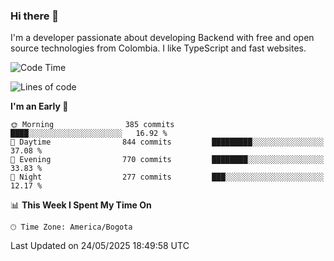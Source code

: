 ### Hi there 👋

I'm a developer passionate about developing Backend with free and open source technologies from Colombia. I like TypeScript and fast websites.

<!--START_SECTION:waka-->
![Code Time](http://img.shields.io/badge/Code%20Time-5%2C354%20hrs%2054%20mins-blue)

![Lines of code](https://img.shields.io/badge/From%20Hello%20World%20I%27ve%20Written-5.1%20million%20lines%20of%20code-blue)

**I'm an Early 🐤** 

```text
🌞 Morning                385 commits         ████░░░░░░░░░░░░░░░░░░░░░   16.92 % 
🌆 Daytime                844 commits         █████████░░░░░░░░░░░░░░░░   37.08 % 
🌃 Evening                770 commits         ████████░░░░░░░░░░░░░░░░░   33.83 % 
🌙 Night                  277 commits         ███░░░░░░░░░░░░░░░░░░░░░░   12.17 % 
```


📊 **This Week I Spent My Time On** 

```text
🕑︎ Time Zone: America/Bogota
```


 Last Updated on 24/05/2025 18:49:58 UTC
<!--END_SECTION:waka-->
